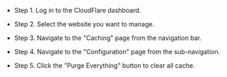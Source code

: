 * Step 1. Log in to the CloudFlare dashboard.

* Step 2. Select the website you want to manage.

* Step 3. Navigate to the "Caching" page from the navigation bar.

* Step 4. Navigate to the "Configuration" page from the sub-navigation.

* Step 5. Click the "Purge Everything" button to clear all cache.

